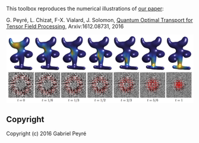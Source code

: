 This toolbox reproduces the numerical illustrations of [our paper](http://arxiv.org/abs/1612.08731):

G. Peyré, L. Chizat, F-X. Vialard, J. Solomon, [Quantum Optimal Transport for Tensor Field Processing](http://arxiv.org/abs/1612.08731), Arxiv:1612.08731, 2016

![Example of tensor-valued interpolation](img/interpolation.png)

Copyright
-------

Copyright (c) 2016 Gabriel Peyré
